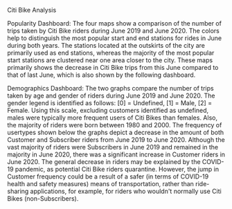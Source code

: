 Citi Bike Analysis

Popularity Dashboard:
The four maps show a comparison of the number of trips taken by Citi Bike riders during June 2019 and June 2020. The colors help to distinguish the most popular start and end stations for rides in June during both years. The stations located at the outskirts of the city are primarily used as end stations, whereas the majority of the most popular start stations are clustered near one area closer to the city. These maps primarily shows the decrease in Citi Bike trips from this June compared to that of last June, which is also shown by the following dashboard.

Demographics Dashboard:
The two graphs compare the number of trips taken by age and gender of riders during June 2019 and June 2020. The gender legend is identified as follows: [0] = Undefined, [1] = Male, [2] = Female. Using this scale, excluding customers identified as undefined, males were typically more frequent users of Citi Bikes than females. Also, the majority of riders were born between 1980 and 2000. The frequency of usertypes shown below the graphs depict a decrease in the amount of both Customer and Subscriber riders from June 2019 to June 2020. Although the vast majority of riders were Subscribers in June 2019 and remained in the majority in June 2020, there was a significant increase in Customer riders in June 2020. The general decrease in riders may be explained by the COVID-19 pandemic, as potential Citi Bike riders quarantine. However, the jump in Customer frequency could be a result of a safer (in terms of COVID-19 health and safety measures) means of transportation, rather than ride-sharing applications, for example, for riders who wouldn't normally use Citi Bikes (non-Subscribers).
